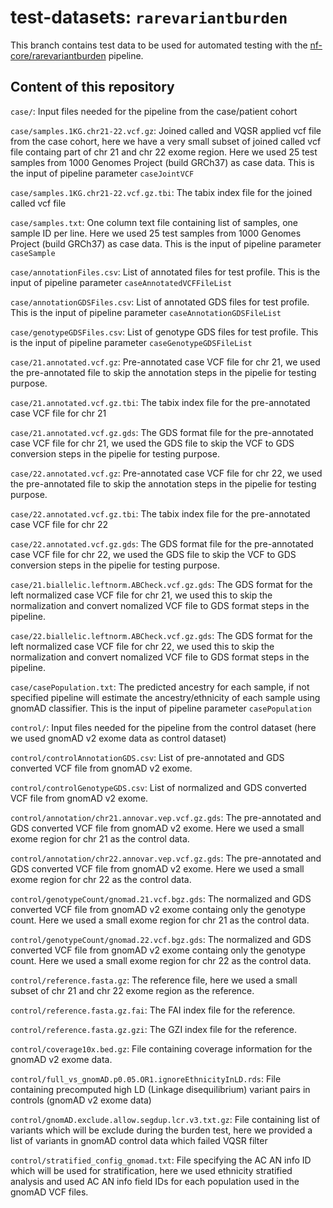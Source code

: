 # test-datasets: `rarevariantburden`

This branch contains test data to be used for automated testing with the [nf-core/rarevariantburden](https://github.com/nf-core/rarevariantburden) pipeline.

## Content of this repository
`case/`: Input files needed for the pipeline from the case/patient cohort

`case/samples.1KG.chr21-22.vcf.gz`: Joined called and VQSR applied vcf file from the case cohort, here we have a very small subset of joined called vcf file containg part of chr 21 and chr 22 exome region. Here we used 25 test samples from 1000 Genomes Project (build GRCh37) as case data. This is the input of pipeline parameter `caseJointVCF`

`case/samples.1KG.chr21-22.vcf.gz.tbi`: The tabix index file for the joined called vcf file

`case/samples.txt`: One column text file containing list of samples, one sample ID per line. Here we used 25 test samples from 1000 Genomes Project (build GRCh37) as case data. This is the input of pipeline parameter `caseSample`

`case/annotationFiles.csv`: List of annotated files for test profile. This is the input of pipeline parameter `caseAnnotatedVCFFileList`

`case/annotationGDSFiles.csv`: List of annotated GDS files for test profile. This is the input of pipeline parameter `caseAnnotationGDSFileList`

`case/genotypeGDSFiles.csv`: List of genotype GDS files for test profile. This is the input of pipeline parameter `caseGenotypeGDSFileList`

`case/21.annotated.vcf.gz`: Pre-annotated case VCF file for chr 21, we used the pre-annotated file to skip the annotation steps in the pipelie for testing purpose.

`case/21.annotated.vcf.gz.tbi`: The tabix index file for the pre-annotated case VCF file for chr 21

`case/21.annotated.vcf.gz.gds`: The GDS format file for the pre-annotated case VCF file for chr 21, we used the GDS file to skip the VCF to GDS conversion steps in the pipelie for testing purpose.

`case/22.annotated.vcf.gz`: Pre-annotated case VCF file for chr 22, we used the pre-annotated file to skip the annotation steps in the pipelie for testing purpose.

`case/22.annotated.vcf.gz.tbi`: The tabix index file for the pre-annotated case VCF file for chr 22

`case/22.annotated.vcf.gz.gds`: The GDS format file for the pre-annotated case VCF file for chr 22, we used the GDS file to skip the VCF to GDS conversion steps in the pipelie for testing purpose.

`case/21.biallelic.leftnorm.ABCheck.vcf.gz.gds`: The GDS format for the left normalized case VCF file for chr 21, we used this to skip the normalization and convert nomalized VCF file to GDS format steps in the pipeline.

`case/22.biallelic.leftnorm.ABCheck.vcf.gz.gds`: The GDS format for the left normalized case VCF file for chr 22, we used this to skip the normalization and convert nomalized VCF file to GDS format steps in the pipeline.

`case/casePopulation.txt`: The predicted ancestry for each sample, if not specified pipeline will estimate the ancestry/ethnicity of each sample using gnomAD classifier. This is the input of pipeline parameter `casePopulation`

`control/`: Input files needed for the pipeline from the control dataset (here we used gnomAD v2 exome data as control dataset)

`control/controlAnnotationGDS.csv`: List of pre-annotated and GDS converted VCF file from gnomAD v2 exome.

`control/controlGenotypeGDS.csv`: List of normalized and GDS converted VCF file from gnomAD v2 exome.

`control/annotation/chr21.annovar.vep.vcf.gz.gds`: The pre-annotated and GDS converted VCF file from gnomAD v2 exome. Here we used a small exome region for chr 21 as the control data.

`control/annotation/chr22.annovar.vep.vcf.gz.gds`: The pre-annotated and GDS converted VCF file from gnomAD v2 exome. Here we used a small exome region for chr 22 as the control data.

`control/genotypeCount/gnomad.21.vcf.bgz.gds`: The normalized and GDS converted VCF file from gnomAD v2 exome containg only the genotype count. Here we used a small exome region for chr 21 as the control data.

`control/genotypeCount/gnomad.22.vcf.bgz.gds`: The normalized and GDS converted VCF file from gnomAD v2 exome containg only the genotype count. Here we used a small exome region for chr 22 as the control data.

`control/reference.fasta.gz`: The reference file, here we used a small subset of chr 21 and chr 22 exome region as the reference.

`control/reference.fasta.gz.fai`: The FAI index file for the reference.

`control/reference.fasta.gz.gzi`: The GZI index file for the reference.

`control/coverage10x.bed.gz`: File containing coverage information for the gnomAD v2 exome data.

`control/full_vs_gnomAD.p0.05.OR1.ignoreEthnicityInLD.rds`: File containing precomputed high LD (Linkage disequilibrium) variant pairs in controls (gnomAD v2 exome data)

`control/gnomAD.exclude.allow.segdup.lcr.v3.txt.gz`: File containing list of variants which will be exclude during the burden test, here we provided a list of variants in gnomAD control data which failed VQSR filter

`control/stratified_config_gnomad.txt`:  File specifying the AC AN info ID which will be used for stratification, here we used ethnicity stratified analysis and used AC AN info field IDs for each population used in the gnomAD VCF files.
